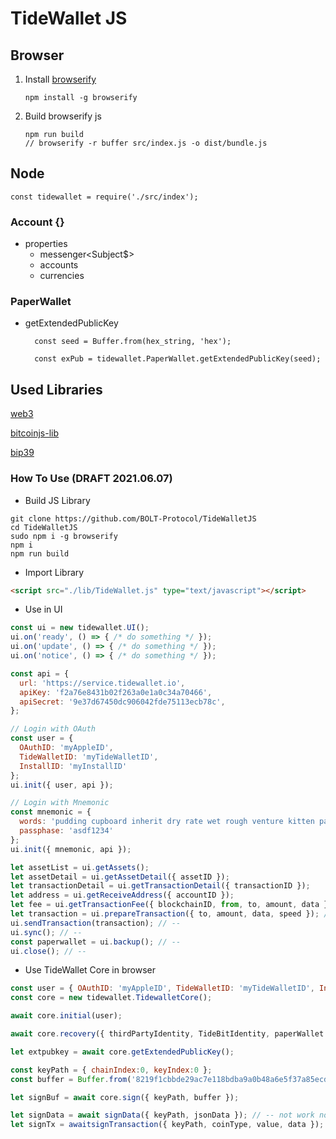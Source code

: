 # TideWallet JS

## Browser

1.  Install [browserify](https://browserify.org/)

    ```
    npm install -g browserify
    ```

2.  Build browserify js
    ```
    npm run build
    // browserify -r buffer src/index.js -o dist/bundle.js
    ```

## Node
    
    const tidewallet = require('./src/index');
    

### Account {}
- properties
    - messenger<Subject$>
    - accounts
    - currencies


### PaperWallet

- getExtendedPublicKey

  ```
    const seed = Buffer.from(hex_string, 'hex');

    const exPub = tidewallet.PaperWallet.getExtendedPublicKey(seed);
  ```

## Used Libraries
[web3](https://web3js.readthedocs.io/en/v1.3.4/)

[bitcoinjs-lib](https://github.com/bitcoinjs/bitcoinjs-lib)

[bip39](https://github.com/bitcoinjs/bip39)


### How To Use (DRAFT 2021.06.07)
- Build JS Library
```shell
git clone https://github.com/BOLT-Protocol/TideWalletJS
cd TideWalletJS
sudo npm i -g browserify
npm i
npm run build
```

- Import Library
```html
<script src="./lib/TideWallet.js" type="text/javascript"></script>
```

- Use in UI
```javascript
const ui = new tidewallet.UI();
ui.on('ready', () => { /* do something */ });
ui.on('update', () => { /* do something */ });
ui.on('notice', () => { /* do something */ });

const api = {
  url: 'https://service.tidewallet.io',
  apiKey: 'f2a76e8431b02f263a0e1a0c34a70466',
  apiSecret: '9e37d67450dc906042fde75113ecb78c',
};

// Login with OAuth
const user = {
  OAuthID: 'myAppleID',
  TideWalletID: 'myTideWalletID',
  InstallID: 'myInstallID'
};
ui.init({ user, api });

// Login with Mnemonic
const mnemonic = {
  words: 'pudding cupboard inherit dry rate wet rough venture kitten parrot belt slush',
  passphase: 'asdf1234'
};
ui.init({ mnemonic, api });

let assetList = ui.getAssets();
let assetDetail = ui.getAssetDetail({ assetID });
let transactionDetail = ui.getTransactionDetail({ transactionID });
let address = ui.getReceiveAddress({ accountID });
let fee = ui.getTransactionFee({ blockchainID, from, to, amount, data });
let transaction = ui.prepareTransaction({ to, amount, data, speed }); // --
ui.sendTransaction(transaction); // --
ui.sync(); // --
const paperwallet = ui.backup(); // --
ui.close(); // --
```

- Use TideWallet Core in browser
```javascript
const user = { OAuthID: 'myAppleID', TideWalletID: 'myTideWalletID', InstallID: 'myInstallID' };
const core = new tidewallet.TidewalletCore();

await core.initial(user);

await core.recovery({ thirdPartyIdentity, TideBitIdentity, paperWallet }) // -- not work now

let extpubkey = await core.getExtendedPublicKey();

const keyPath = { chainIndex:0, keyIndex:0 };
const buffer = Buffer.from('8219f1cbbde29ac7e118bdba9a0b48a6e5f37a85ecd06701a1d8bc3f29c8de52', 'hex');

let signBuf = await core.sign({ keyPath, buffer });

let signData = await signData({ keyPath, jsonData }); // -- not work now
let signTx = awaitsignTransaction({ keyPath, coinType, value, data }); // -- not work now
```

